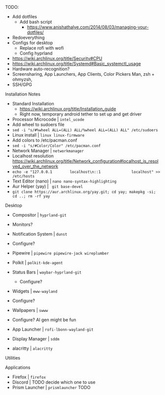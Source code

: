 
TODO:
- Add dotfiles
  - Add bash script
    - https://www.anishathalye.com/2014/08/03/managing-your-dotfiles/
- Redoeverything
- Configs for desktop
  - Replace rofi with wofi
  - Config hyprland 
- https://wiki.archlinux.org/title/Security#CPU
- https://wiki.archlinux.org/title/Systemd#Basic_systemctl_usage
- Hardware auto-recognition?
- Screensharing, App Launchers, App Clients, Color Pickers
Man, zsh + ohmyzsh, 
- SSH/GPG


Installation Notes
- Standard Installation
  - https://wiki.archlinux.org/title/Installation_guide
  - Right now, temporary android tether to set up and get driver
- Processor Microcode | `intel_ucode`
- Add wheel to sudoers file
- `sed -i "s/#%wheel ALL=(ALL) ALL/%wheel ALL=(ALL) ALL" /etc/sudoers`
- Linux install | `linux linux-firmware`
- Add colors to /etc/pacman.conf
- `sed -i "s/#Color/Color" /etc/pacman.conf` 
- Network Manager | `networkmanager`
- Localhost resolution https://wiki.archlinux.org/title/Network_configuration#localhost_is_resolved_over_the_network
- `echo -e "127.0.0.1        localhost\n::1              localhost" >> /etc/hosts`
- Text Editor (nano) | `nano nano-syntax-highlighting`
- Aur Helper (yay) | ` git base-devel`
- `git clone https://aur.archlinux.org/yay.git; cd yay; makepkg -si; cd ..; rm -rf yay`

Desktop
- Compositor | `hyprland-git`
- Monitors?
- Notification System | `dunst`
- Configure?
- Pipewire | `pipewire pipewire-jack wireplumber`
- Polkit | `polkit-kde-agent`
- Status Bars | `waybar-hyprland-git`
  - Configure?
- Widgets | `eww-wayland`
- Configure?
- Wallpapers | `swww`
- Configure? AI gen might be fun
- App Launcher | `rofi-lbonn-wayland-git`
- Display Manager | `sddm`

- alacritty | `alacritty`


Utilities



Applications
- Firefox | `firefox`
- Discord | TODO decide which one to use
- Prism Launcher | `prismlauncher` TODO
